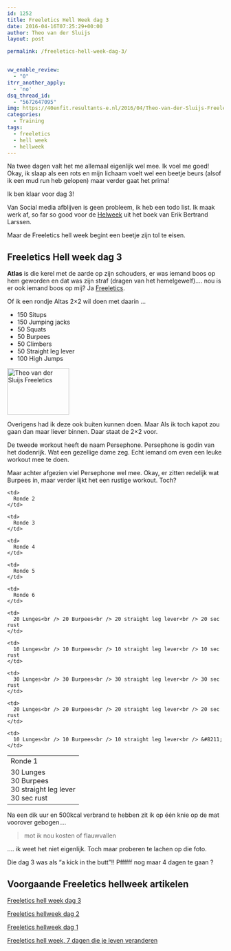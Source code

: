 ```yaml
---
id: 1252
title: Freeletics Hell Week dag 3
date: 2016-04-16T07:25:29+00:00
author: Theo van der Sluijs
layout: post

permalink: /freeletics-hell-week-dag-3/


vw_enable_review:
  - "0"
itrr_another_apply:
  - 'no'
dsq_thread_id:
  - "5672647095"
img: https://40enfit.resultants-e.nl/2016/04/Theo-van-der-Sluijs-Freeletics-Hellweek-dag-3.jpg
categories:
  - Training
tags:
  - freeletics
  - hell week
  - hellweek
---
```

Na twee dagen valt het me allemaal eigenlijk wel mee. Ik voel me goed! Okay, ik slaap als een rots en mijn lichaam voelt wel een beetje beurs (alsof ik een mud run heb gelopen) maar verder gaat het prima!

Ik ben klaar voor dag 3!<!--more-->

Van Social media afblijven is geen probleem, ik heb een todo list. Ik maak werk af, so far so good voor de <a href="https://partner.bol.com/click/click?p=2&t=url&s=33431&f=TXL&url=https%3A%2F%2Fwww.bol.com%2Fnl%2Fp%2Fhelweek%2F9200000034767582%2F&name=Helweek%2C%20Erik%20Bertrand%20Larssen" target="_blank">Helweek</a> uit het boek van Erik Bertrand Larssen.

Maar de Freeletics hell week begint een beetje zijn tol te eisen.

## Freeletics Hell week dag 3

**Atlas** is die kerel met de aarde op zijn schouders, er was iemand boos op hem geworden en dat was zijn straf (dragen van het hemelgewelf)…. nou is er ook iemand boos op mij? Ja <a href="https://40enfit.nl/run/freeletics-aanmelden/" target="_blank">Freeletics</a>.

Of ik een rondje Altas 2&#215;2 wil doen met daarin &#8230;

  * 150 Situps
  * 150 Jumping jacks
  * 50 Squats
  * 50 Burpees
  * 50 Climbers
  * 50 Straight leg lever
  * 100 High Jumps

<img class=" wp-image-1241 alignleft" src="https://40enfit.resultants-e.nl/2016/04/20160412_201815-e1460749299439-300x225.jpg" alt="Theo van der Sluijs Freeletics" width="144" height="108" srcset="https://40enfit.resultants-e.nl/2016/04/20160412_201815-e1460749299439-300x225.jpg 300w, https://40enfit.resultants-e.nl/2016/04/20160412_201815-e1460749299439-1024x768.jpg 1024w, https://40enfit.resultants-e.nl/2016/04/20160412_201815-e1460749299439.jpg 1200w" sizes="(max-width: 144px) 100vw, 144px" />
  
Overigens had ik deze ook buiten kunnen doen. Maar Als ik toch kapot zou gaan dan maar liever binnen. Daar staat de 2&#215;2 voor.

De tweede workout heeft de naam Persephone. Persephone is godin van het dodenrijk. Wat een gezellige dame zeg. Echt iemand om even een leuke workout mee te doen.

Maar achter afgezien viel Persephone wel mee. Okay, er zitten redelijk wat Burpees in, maar verder lijkt het een rustige workout. Toch?

<table>
  <tr>
    <td>
      Ronde 1
    </td>
    
    <td>
      Ronde 2
    </td>
    
    <td>
      Ronde 3
    </td>
    
    <td>
      Ronde 4
    </td>
    
    <td>
      Ronde 5
    </td>
    
    <td>
      Ronde 6
    </td>
  </tr>
  
  <tr>
    <td>
      30 Lunges<br /> 30 Burpees<br /> 30 straight leg lever<br /> 30 sec rust
    </td>
    
    <td>
      20 Lunges<br /> 20 Burpees<br /> 20 straight leg lever<br /> 20 sec rust
    </td>
    
    <td>
      10 Lunges<br /> 10 Burpees<br /> 10 straight leg lever<br /> 10 sec rust
    </td>
    
    <td>
      30 Lunges<br /> 30 Burpees<br /> 30 straight leg lever<br /> 30 sec rust
    </td>
    
    <td>
      20 Lunges<br /> 20 Burpees<br /> 20 straight leg lever<br /> 20 sec rust
    </td>
    
    <td>
      10 Lunges<br /> 10 Burpees<br /> 10 straight leg lever<br /> &#8211;
    </td>
  </tr>
</table>

Na een dik uur en 500kcal verbrand te hebben zit ik op één knie op de mat voorover gebogen….

> mot ik nou kosten of flauwvallen

…. ik weet het niet eigenlijk. Toch maar proberen te lachen op die foto.

Die dag 3 was als “a kick in the butt”!! Pffffff nog maar 4 dagen te gaan ?

## Voorgaande Freeletics hellweek artikelen

[Freeletics hell week dag 3](https://40enfit.nl/freeletics-hell-week-dag-3/)
  
[Freeletics hellweek dag 2](https://40enfit.nl/freeletics-hellweek-dag-2/)
  
[Freeletics hellweek dag 1](https://40enfit.nl/freeletics-hellweek-dag-1/)
  
[Freeletics hell week, 7 dagen die je leven veranderen](https://40enfit.nl/freeletics-hell-week-7-dagen-die-je-leven-veranderen/)
